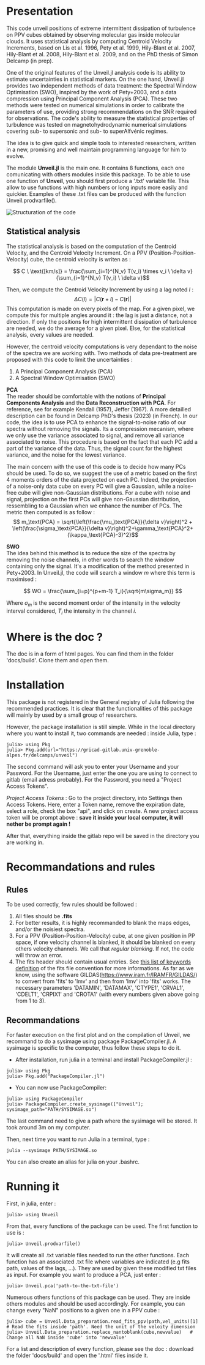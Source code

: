 

# Presentation 
This code unveil positions of extreme intermittent dissipation of turbulence on PPV cubes obtained by observing molecular gas inside molecular clouds. It uses statistical analysis by computing Centroid Velocity Increments, based on Lis et al. 1996, Pety et al. 1999, Hily-Blant et al. 2007, Hily-Blant et al. 2008, Hily-Blant et al. 2009, and on the PhD thesis of Simon Delcamp (in prep). 

One of the original features of the Unveil.jl analysis code is its ability to estimate uncertainties in statistical markers. On the one hand, Unveil.jl provides two independent methods of data treatment: the Spectral Window Optimisation (SWO), inspired by the work of Pety+2003, and a data compression using Principal Component Analysis (PCA). These two methods were tested on numerical simulations in order to calibrate the parameters of use, providing strong recommendations on the SNR required for observations. The code's ability to measure the statistical properties of turbulence was tested on magnetohydrodynamic numerical simulations covering sub- to supersonic and sub- to superAlfvénic regimes.

The idea is to give quick and simple tools to interested researchers, written in a new, promising and well maintain programming language for him to evolve. 

The module **Unveil.jl** is the main one. It contains 8 functions, each one comunicating with others modules inside this package. To be able to use one function of **Unveil**, you should first produce a '.txt' variable file. This allow to use functions with high numbers or long inputs more easily and quickier. Examples of these .txt files can be produced with the function Unveil.prodvarfile().


![Structuration of the code](docs/build/assets/codestructure.png)

## Statistical analysis
The statistical analysis is based on the computation of the Centroid Velocity, and the Centroid Velocity Increment. On a PPV (Position-Position-Velocity) cube, the centroid velocity is writen as :

  $$  C \ \text{[km/s]} = \frac{\sum_{i=1}^{N_v} T(v_i) \times v_i \ \delta v}{\sum_{i=1}^{N_v} T(v_i) \ \delta v}$$

Then, we compute the Centroid Velocity Increment by using a lag noted $l$ :
$$\Delta C(l) = |C(\textbf{r}+l)-C(\textbf{r}) |$$
This computation is made on every pixels of the map. For a given pixel, we compute this for multiple angles around it : the lag is just a distance, not a direction. If only the positions for high intermittent dissipation of turbulence are needed, we do the average for a given pixel. Else, for the statistical analysis, every values are needed. 

However, the centroid velocity computations is very dependant to the noise of the spectra we are working with. Two methods of data pre-treatment are proposed with this code to limit the uncertainties :
1. A Principal Component Analysis (PCA)
2. A Spectral Window Optimisation (SWO)

**PCA** \
The reader should be comfortable with the notions of **Principal Components Analysis** and the **Data Reconstruction with PCA**. For reference, see for example Kendall (1957), Jeffer (1967). A more detailled description can be found in Delcamp PhD's thesis (2023) (in French). In our code, the idea is to use PCA to enhance the signal-to-noise ratio of our spectra without removing the signals. Its a compression mecanism, where we only use the variance associated to signal, and remove all variance associated to noise. This procedure is based on the fact that each PC add a part of the variance of the data. Thus, the signal count for the highest variance, and the noise for the lowest variance. 

The main concern with the use of this code is to decide how many PCs should be used. To do so, we suggest the use of a metric based on the first 4 moments orders of the data projected on each PC. Indeed, the projection of a noise-only data cube on every PC will give a Gaussian, while a noise-free cube will give non-Gaussian distributions. For a cube with noise and signal, projection on the first PCs will give non-Gaussian distribution, ressembling to a Gaussian when we enhance the number of PCs. The metric then computed is as follow :
  $$  m_\text{PCA} =  \sqrt{\left(\frac{\mu_\text{PCA}}{\delta v}\right)^2 + \left(\frac{\sigma_\text{PCA}}{\delta v}\right)^2+\gamma_\text{PCA}^2+(\kappa_\text{PCA}-3)^2}$$





**SWO** \
The idea behind this method is to reduce the size of the spectra by removing the noise channels, in other words to search the window containing only the signal. It's a modification of the method presented in Pety+2003. In Unveil.jl, the code will search a window $m$ where this term is maximised :

 $$ WO = \frac{\sum_{i=p}^{p+m-1} T_i}{\sqrt{m\sigma_m}} $$

Where $\sigma_m$ is the second moment order of the intensity in the velocity interval considered, $T_i$ the intensity in the channel $i$.

<!--- This method compute intensity integration of each spectra over a given number of channels (to smooth the intensity). For each new bigger channel, we compute the differences with the precedent one. At the end, we are going from noise onyl to signal part of a spectra when this result is close to $$\sigma_T^2 dv N_\text{T}$$  
with $\sigma_\text{T}$ being the dispersion of the noise, $dv$ the step for integration and $N_\text{T}$ the number of noise channels. However, this computation depends strongly on the step used for the integrations.

It can be demonstrate that if we compute the intensity integration of the original spectra and of the spectra reproduced by this method, if the method is working perfectly, their differences should be equal to an integration of a noise part of the spectra only. Thus, the first 4 moments orders should caracterise a Gaussian with a dispersion equal to the noise dispersion. Then, the given metric is the smallest possible when the method works the best :

$$   m_\text{OLS} =  \sqrt{\left(\frac{\mu_I^{N_T}}{\delta vdI}\right)^2 + \left(\frac{\sigma_I^{N_T}-\sigma_\text{b}}{\delta vdI}\right)^2+\gamma_I^2+(\kappa_I-3)^2} $$ --->

# Where is the doc ?
The doc is in a form of html pages. You can find them in the folder 'docs/build'. Clone them and open them.

# Installation
This package is not registered in the General registry of Julia following the recommended practices. It is clear that the functionalities of this package will mainly by used by a small group of researchers. 

However, the package installation is still simple. While in the local directory where you want to install it, two commands are needed : inside Julia, type :

```
julia> using Pkg
julia> Pkg.add(url="https://gricad-gitlab.univ-grenoble-alpes.fr/delcamps/unveil")
```

The second command will ask you to enter your Username and your Password. For the Username, just enter the one you are using to connect to gitlab (email adress probably). For the Password, you need a "Project Access Tokens". 

*Project Access Tokens* :
Go to the project directory, into Settings then Access Tokens. Here, enter a Token name, remove the expiration date, select a role, check the box "api", and click on create. A new project access token will be prompt above : **save it inside your local computer, it will nether be prompt again !**

After that, everything inside the gitlab repo will be saved in the directory you are working in. 


# Recommandations and rules
## Rules
To be used correctly, few rules should be followed : 
1. All files should be **.fits**
2. For better results, it is highly recommanded to blank the maps edges, and/or the noisiest spectra. 
3. For a PPV (Position-Position-Velocity) cube, at one given position in PP space, if one velocity channel is blanked, it should be blanked on every others velocity channels. We call that *regular blanking*. If not, the code will throw an error. 
4. The fits header should contain usual entries. See [this list of keywords definition](https://heasarc.gsfc.nasa.gov/docs/fcg/standard_dict.html) of the fits file convention for more informations. As far as we know, using the software GILDAS(https://www.iram.fr/IRAMFR/GILDAS/) to convert from 'fits' to 'lmv' and then from 'lmv' into 'fits' works. The necessary parameters 'DATAMIN', 'DATAMAX', 'CTYPE1', 'CRVAL1', 'CDELT1', 'CRPIX1' and 'CROTA1' (with every numbers given above going from 1 to 3).


## Recommandations
For faster execution on the first plot and on the compilation of Unveil, we recommand to do a sysimage using package PackageCompiler.jl. A sysimage is specific to the computer, thus follow these steps to do it. 
- After installation, run julia in a terminal and install PackageCompiler.jl  : 
```
julia> using Pkg
julia> Pkg.add("PackageCompiler.jl")
```
- You can now use PackageCompiler:
```
julia> using PackageCompiler
julia> PackageCompiler.create_sysimage(["Unveil"]; sysimage_path="PATH/SYSIMAGE.so")
```
The last command need to give a path where the sysimage will be stored. It took around 3m on my computer. 

Then, next time you want to run Julia in a terminal, type :
```
julia --sysimage PATH/SYSIMAGE.so
```
You can also create an alias for julia on your .bashrc.






# Running it


First, in julia, enter : 
```
julia> using Unveil
```

From that, every functions of the package can be used. The first function to use is :
```
julia> Unveil.prodvarfile()
```
It will create all .txt variable files needed to run the other functions. Each function has an associated .txt file where variables are indicated (e.g fits path, values of the lags, ...).  They are used by given these modified txt files as input. For example you want to produce a PCA, just enter :
```
julia> Unveil.pca('path-to-the-txt-file')
```


Numerous others functions of this package can be used. They are inside others modules and should be used accordingly. For example, you can change every "NaN" positions to a given one in a PPV cube : 
```
julia> cube = Unveil.Data_preparation.read_fits_ppv(path,vel_units)[1]   # Read the fits inside 'path'. Need the unit of the veloity dimension
julia> Unveil.Data_preparation.replace_nantoblank(cube,newvalue)   # Change all NaN inside 'cube' into 'newvalue'
```

For a list and description of every function, please see the doc : download the folder 'docs/build' and open the '.html' files inside it. 





